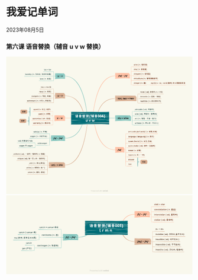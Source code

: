# 我爱记单词
<div class="date">2023年08月5日</div>

### 第六课 语音替换（辅音 u v w 替换）
<div>
    <img id="content" src="pic/words/006-1.png">
    <img id="content" src="pic/words/006-2.png">
</div>